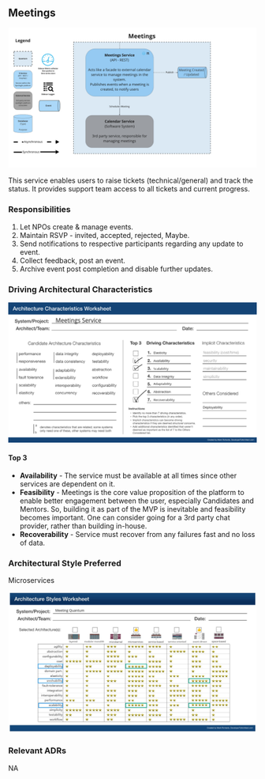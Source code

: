 ## Meetings

![Image](../diagrams/quanta/meeting-quanta.jpg)

This service enables users to raise tickets (technical/general) and track the status. It provides support team access to all tickets and current progress.

### Responsibilities

1. Let NPOs create & manage events.
2. Maintain RSVP - invited, accepted, rejected, Maybe.
3. Send notifications to respective participants regarding any update to event.
4. Collect feedback, post an event.
5. Archive event post completion and disable further updates.

### Driving Architectural Characteristics

![Image](../images/meetings-quantum-worksheet.png)

#### Top 3

- **Availability** - The service must be available at all times since other services are dependent on it.
- **Feasibility** - Meetings is the core value proposition of the platform to enable better engagement between the user, especially Candidates and Mentors. So, building it as part of the MVP is inevitable and feasibility becomes important. One can consider going for a 3rd party chat provider, rather than building in-house.
- **Recoverability** - Service must recover from any failures fast and no loss of data.

### Architectural Style Preferred

Microservices

![Image](../images/meeting-quantum-arch-characteristics.jpg)

### Relevant ADRs

NA
